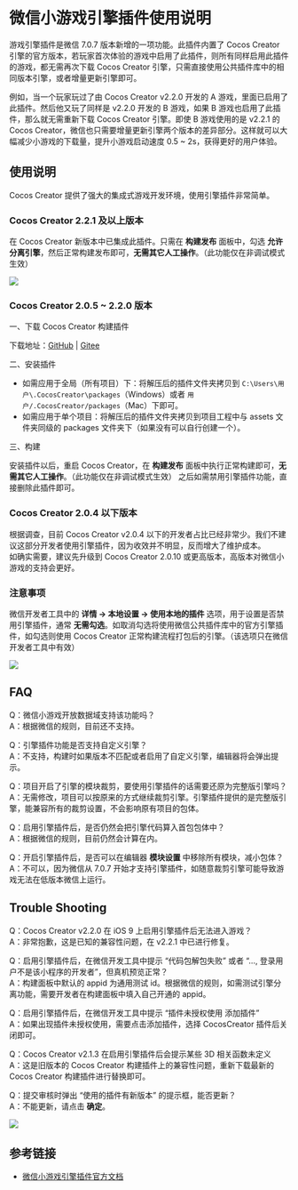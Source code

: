 # 微信小游戏引擎插件使用说明

游戏引擎插件是微信 7.0.7 版本新增的一项功能。此插件内置了 Cocos Creator 引擎的官方版本，若玩家首次体验的游戏中启用了此插件，则所有同样启用此插件的游戏，都无需再次下载 Cocos Creator 引擎，只需直接使用公共插件库中的相同版本引擎，或者增量更新引擎即可。

例如，当一个玩家玩过了由 Cocos Creator v2.2.0 开发的 A 游戏，里面已启用了此插件。然后他又玩了同样是 v2.2.0 开发的 B 游戏，如果 B 游戏也启用了此插件，那么就无需重新下载 Cocos Creator 引擎。即使 B 游戏使用的是 v2.2.1 的 Cocos Creator，微信也只需要增量更新引擎两个版本的差异部分。这样就可以大幅减少小游戏的下载量，提升小游戏启动速度 0.5 ~ 2s，获得更好的用户体验。

## 使用说明

Cocos Creator 提供了强大的集成式游戏开发环境，使用引擎插件非常简单。

### Cocos Creator 2.2.1 及以上版本

在 Cocos Creator 新版本中已集成此插件。只需在 **构建发布** 面板中，勾选 **允许分离引擎**，然后正常构建发布即可，**无需其它人工操作**。（此功能仅在非调试模式生效）

![](./publish-wechatgame/build.png)

### Cocos Creator 2.0.5 ~ 2.2.0 版本

一、下载 Cocos Creator 构建插件

下载地址：[GitHub](https://github.com/cocos-creator/plugin-wechat-engine-separation/archive/master.zip) | [Gitee](https://gitee.com/mirrors_cocos-creator/plugin-wechat-engine-separation)

二、安装插件

- 如需应用于全局（所有项目）下：将解压后的插件文件夹拷贝到 `C:\Users\用户\.CocosCreator\packages`（Windows）或者 `用户/.CocosCreator/packages`（Mac）下即可。
- 如需应用于单个项目：将解压后的插件文件夹拷贝到项目工程中与 assets 文件夹同级的 packages 文件夹下（如果没有可以自行创建一个）。

三、构建

安装插件以后，重启 Cocos Creator，在 **构建发布** 面板中执行正常构建即可，**无需其它人工操作**。（此功能仅在非调试模式生效）
之后如需禁用引擎插件功能，直接删除此插件即可。

### Cocos Creator 2.0.4 以下版本

根据调查，目前 Cocos Creator v2.0.4 以下的开发者占比已经非常少。我们不建议这部分开发者使用引擎插件，因为收效并不明显，反而增大了维护成本。<br />
如确实需要，建议先升级到 Cocos Creator 2.0.10 或更高版本，高版本对微信小游戏的支持会更好。

### 注意事项

微信开发者工具中的 **详情 -> 本地设置 -> 使用本地的插件** 选项，用于设置是否禁用引擎插件，通常 **无需勾选**。如取消勾选将使用微信公共插件库中的官方引擎插件，如勾选则使用 Cocos Creator 正常构建流程打包后的引擎。（该选项只在微信开发者工具中有效）

![](./publish-wechatgame/setting.png)

## FAQ

Q：微信小游戏开放数据域支持该功能吗？<br />
A：根据微信的规则，目前还不支持。

Q：引擎插件功能是否支持自定义引擎？<br />
A：不支持，构建时如果版本不匹配或者启用了自定义引擎，编辑器将会弹出提示。

Q：项目开启了引擎的模块裁剪，要使用引擎插件的话需要还原为完整版引擎吗？<br />
A：无需修改，项目可以按原来的方式继续裁剪引擎。引擎插件提供的是完整版引擎，能兼容所有的裁剪设置，不会影响原有项目的包体。

Q：启用引擎插件后，是否仍然会把引擎代码算入首包包体中？<br />
A：根据微信的规则，目前仍然会计算在内。

Q：开启引擎插件后，是否可以在编辑器 **模块设置** 中移除所有模块，减小包体？<br />
A：不可以，因为微信从 7.0.7 开始才支持引擎插件，如随意裁剪引擎可能导致游戏无法在低版本微信上运行。

## Trouble Shooting

Q：Cocos Creator v2.2.0 在 iOS 9 上启用引擎插件后无法进入游戏？<br />
A：非常抱歉，这是已知的兼容性问题，在 v2.2.1 中已进行修复。

Q：启用引擎插件后，在微信开发工具中提示 “代码包解包失败” 或者 “..., 登录用户不是该小程序的开发者”，但真机预览正常？ <br />
A：构建面板中默认的 appid 为通用测试 id。根据微信的规则，如需测试引擎分离功能，需要开发者在构建面板中填入自己开通的 appid。

Q：启用引擎插件后，在微信开发工具中提示 “插件未授权使用 添加插件” <br />
A：如果出现插件未授权使用，需要点击添加插件，选择 CocosCreator 插件后关闭即可。

Q：Cocos Creator v2.1.3 在启用引擎插件后会提示某些 3D 相关函数未定义<br />
A：这是旧版本的 Cocos Creator 构建插件上的兼容性问题，重新下载最新的 Cocos Creator 构建插件进行替换即可。

Q：提交审核时弹出 “使用的插件有新版本” 的提示框，能否更新？<br />
A：不能更新，请点击 **确定**。
    
  ![](./publish-wechatgame/new_plugin.png)

## 参考链接

- [微信小游戏引擎插件官方文档](https://developers.weixin.qq.com/minigame/dev/guide/base-ability/game-engine-plugin.html)
